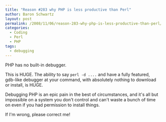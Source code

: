```yaml
---
title: "Reason #283 why PHP is less productive than Perl"
author: Baron Schwartz
layout: post
permalink: /2008/11/06/reason-283-why-php-is-less-productive-than-perl/
categories:
  - Coding
  - Perl
  - PHP
tags:
  - debugging
---
```

PHP has no built-in debugger.

This is HUGE. The ability to say `perl -d ....` and have a fully featured, gdb-like debugger at your command, with absolutely nothing to download or install, is HUGE.

Debugging PHP is an epic pain in the best of circumstances, and it's all but impossible on a system you don't control and can't waste a bunch of time on even if you had permission to install things.

If I'm wrong, please correct me!
